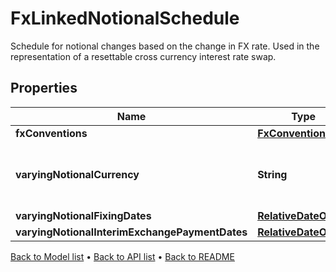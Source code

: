 

# FxLinkedNotionalSchedule

Schedule for notional changes based on the change in FX rate. Used in the representation of a resettable cross currency interest rate swap.

## Properties

| Name | Type | Description | Notes |
|------------ | ------------- | ------------- | -------------|
|**fxConventions** | [**FxConventions**](FxConventions.md) |  |  |
|**varyingNotionalCurrency** | **String** | The currency of the varying notional amount. |  |
|**varyingNotionalFixingDates** | [**RelativeDateOffset**](RelativeDateOffset.md) |  |  |
|**varyingNotionalInterimExchangePaymentDates** | [**RelativeDateOffset**](RelativeDateOffset.md) |  |  [optional] |



[Back to Model list](../README.md#documentation-for-models) &#8226; [Back to API list](../README.md#documentation-for-api-endpoints) &#8226; [Back to README](../README.md)


